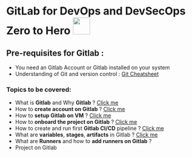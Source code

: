 # GitLab for DevOps and DevSecOps Zero to Hero  <img src="https://github.com/DevMadhup/GitLab-Zero-to-Hero/blob/main/Assets/Gitlab-1.png" height="45px" width="45px"/>

## Pre-requisites for Gitlab :
- You need an Gitlab Account or Gitlab installed on your system
- Understanding of Git and version control : <a href="https://github.com/DevMadhup/GitLab-Zero-to-Hero/blob/main/Assets/git-cheat-sheet.pdf" >Git Cheatsheet</a>

### Topics to be covered: 
- What is <b>Gitlab</b> and Why <b>Gitlab</b> ? <a href="https://github.com/DevMadhup/GitLab-Zero-to-Hero/blob/main/Day-1/README.md">Click me</a>
- How to <b>create account on Gitlab</b> ? <a href="https://github.com/DevMadhup/GitLab-Zero-to-Hero/blob/main/Day-1/README.md">Click me</a>
- How to <b>setup Gitlab on VM</b> ? <a href="https://github.com/DevMadhup/GitLab-Zero-to-Hero/blob/main/Day-1/README.md">Click me</a>
- How to <b>onboard the project on Gitlab</b> ? <a href="https://github.com/DevMadhup/GitLab-Zero-to-Hero/blob/main/Day-2/README.md">Click me</a>
- How to create and run first <b>Gitlab CI/CD</b> pipeline ? <a href="https://github.com/DevMadhup/GitLab-Zero-to-Hero/blob/main/Day-2/README.md">Click me</a>
- What are <b>variables</b>, <b>stages</b>, <b>artifacts</b> in Gitlab ? <a href="https://github.com/DevMadhup/GitLab-Zero-to-Hero/tree/main/Day-3">Click me</a>
- What are <b>Runners</b> and how to <b>add runners on Gitlab</b> ?
- Project on Gitlab 
